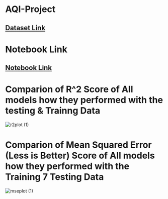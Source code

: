 # AQI-Project
<h2><a href="https://www.kaggle.com/datasets/atharvamartiwar/celebal-tech-aqi-prediction">Dataset Link</a>

# Notebook Link
<h2><a href="https://www.kaggle.com/code/atharvamartiwar/celebal-aqi-prediction-group-1"> Notebook Link</a>

# Comparion of R^2 Score of All models how they performed with the testing & Trainng Data
![r2plot (1)](https://github.com/atharvamartiwar/Celebal-AQI-Prediction/assets/84459753/bb0d15cd-fcb0-457a-a26c-99b5c626c4d8)


# Comparion of Mean Squared Error (Less is Better) Score of All models how they performed with the Training 7 Testing Data
![mseplot (1)](https://github.com/atharvamartiwar/Celebal-AQI-Prediction/assets/84459753/d6334542-cc7d-4f8f-9e34-a51abfcb8762)
